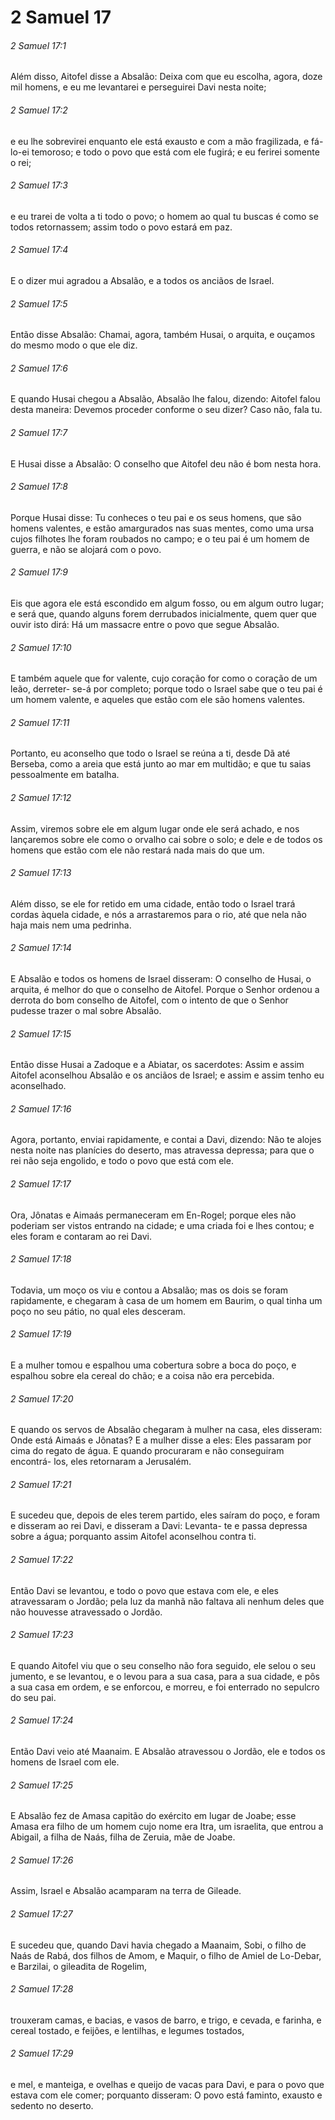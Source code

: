# 2 Samuel 17

###### 2 Samuel 17:1

Além disso, Aitofel disse a Absalão: Deixa com que eu escolha, agora, doze mil homens, e eu me levantarei e perseguirei Davi nesta noite;

###### 2 Samuel 17:2

e eu lhe sobrevirei enquanto ele está exausto e com a mão fragilizada, e fá-lo-ei temoroso; e todo o povo que está com ele fugirá; e eu ferirei somente o rei;

###### 2 Samuel 17:3

e eu trarei de volta a ti todo o povo; o homem ao qual tu buscas é como se todos retornassem; assim todo o povo estará em paz.

###### 2 Samuel 17:4

E o dizer mui agradou a Absalão, e a todos os anciãos de Israel.

###### 2 Samuel 17:5

Então disse Absalão: Chamai, agora, também Husai, o arquita, e ouçamos do mesmo modo o que ele diz.

###### 2 Samuel 17:6

E quando Husai chegou a Absalão, Absalão lhe falou, dizendo: Aitofel falou desta maneira: Devemos proceder conforme o seu dizer? Caso não, fala tu.

###### 2 Samuel 17:7

E Husai disse a Absalão: O conselho que Aitofel deu não é bom nesta hora.

###### 2 Samuel 17:8

Porque Husai disse: Tu conheces o teu pai e os seus homens, que são homens valentes, e estão amargurados nas suas mentes, como uma ursa cujos filhotes lhe foram roubados no campo; e o teu pai é um homem de guerra, e não se alojará com o povo.

###### 2 Samuel 17:9

Eis que agora ele está escondido em algum fosso, ou em algum outro lugar; e será que, quando alguns forem derrubados inicialmente, quem quer que ouvir isto dirá: Há um massacre entre o povo que segue Absalão.

###### 2 Samuel 17:10

E também aquele que for valente, cujo coração for como o coração de um leão, derreter- se-á por completo; porque todo o Israel sabe que o teu pai é um homem valente, e aqueles que estão com ele são homens valentes.

###### 2 Samuel 17:11

Portanto, eu aconselho que todo o Israel se reúna a ti, desde Dã até Berseba, como a areia que está junto ao mar em multidão; e que tu saias pessoalmente em batalha.

###### 2 Samuel 17:12

Assim, viremos sobre ele em algum lugar onde ele será achado, e nos lançaremos sobre ele como o orvalho cai sobre o solo; e dele e de todos os homens que estão com ele não restará nada mais do que um.

###### 2 Samuel 17:13

Além disso, se ele for retido em uma cidade, então todo o Israel trará cordas àquela cidade, e nós a arrastaremos para o rio, até que nela não haja mais nem uma pedrinha.

###### 2 Samuel 17:14

E Absalão e todos os homens de Israel disseram: O conselho de Husai, o arquita, é melhor do que o conselho de Aitofel. Porque o Senhor ordenou a derrota do bom conselho de Aitofel, com o intento de que o Senhor pudesse trazer o mal sobre Absalão.

###### 2 Samuel 17:15

Então disse Husai a Zadoque e a Abiatar, os sacerdotes: Assim e assim Aitofel aconselhou Absalão e os anciãos de Israel; e assim e assim tenho eu aconselhado.

###### 2 Samuel 17:16

Agora, portanto, enviai rapidamente, e contai a Davi, dizendo: Não te alojes nesta noite nas planícies do deserto, mas atravessa depressa; para que o rei não seja engolido, e todo o povo que está com ele.

###### 2 Samuel 17:17

Ora, Jônatas e Aimaás permaneceram em En-Rogel; porque eles não poderiam ser vistos entrando na cidade; e uma criada foi e lhes contou; e eles foram e contaram ao rei Davi.

###### 2 Samuel 17:18

Todavia, um moço os viu e contou a Absalão; mas os dois se foram rapidamente, e chegaram à casa de um homem em Baurim, o qual tinha um poço no seu pátio, no qual eles desceram.

###### 2 Samuel 17:19

E a mulher tomou e espalhou uma cobertura sobre a boca do poço, e espalhou sobre ela cereal do chão; e a coisa não era percebida.

###### 2 Samuel 17:20

E quando os servos de Absalão chegaram à mulher na casa, eles disseram: Onde está Aimaás e Jônatas? E a mulher disse a eles: Eles passaram por cima do regato de água. E quando procuraram e não conseguiram encontrá- los, eles retornaram a Jerusalém.

###### 2 Samuel 17:21

E sucedeu que, depois de eles terem partido, eles saíram do poço, e foram e disseram ao rei Davi, e disseram a Davi: Levanta- te e passa depressa sobre a água; porquanto assim Aitofel aconselhou contra ti.

###### 2 Samuel 17:22

Então Davi se levantou, e todo o povo que estava com ele, e eles atravessaram o Jordão; pela luz da manhã não faltava ali nenhum deles que não houvesse atravessado o Jordão.

###### 2 Samuel 17:23

E quando Aitofel viu que o seu conselho não fora seguido, ele selou o seu jumento, e se levantou, e o levou para a sua casa, para a sua cidade, e pôs a sua casa em ordem, e se enforcou, e morreu, e foi enterrado no sepulcro do seu pai.

###### 2 Samuel 17:24

Então Davi veio até Maanaim. E Absalão atravessou o Jordão, ele e todos os homens de Israel com ele.

###### 2 Samuel 17:25

E Absalão fez de Amasa capitão do exército em lugar de Joabe; esse Amasa era filho de um homem cujo nome era Itra, um israelita, que entrou a Abigail, a filha de Naás, filha de Zeruia, mãe de Joabe.

###### 2 Samuel 17:26

Assim, Israel e Absalão acamparam na terra de Gileade.

###### 2 Samuel 17:27

E sucedeu que, quando Davi havia chegado a Maanaim, Sobi, o filho de Naás de Rabá, dos filhos de Amom, e Maquir, o filho de Amiel de Lo-Debar, e Barzilai, o gileadita de Rogelim,

###### 2 Samuel 17:28

trouxeram camas, e bacias, e vasos de barro, e trigo, e cevada, e farinha, e cereal tostado, e feijões, e lentilhas, e legumes tostados,

###### 2 Samuel 17:29

e mel, e manteiga, e ovelhas e queijo de vacas para Davi, e para o povo que estava com ele comer; porquanto disseram: O povo está faminto, exausto e sedento no deserto.

